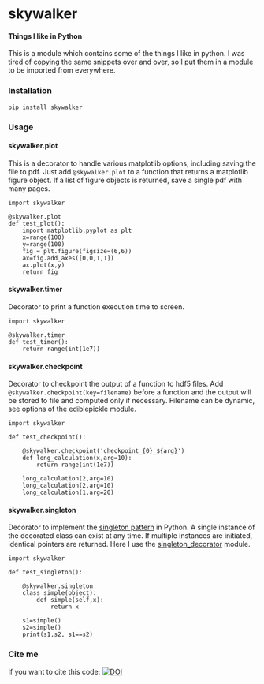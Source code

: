 # skywalker

#### Things I like in Python

This is a module which contains some of the things I like in python. I was tired of copying the same snippets over and over, so I put them in a module to be imported from everywhere.

### Installation

    pip install skywalker

### Usage

#### skywalker.plot

This is a decorator to handle various matplotlib options, including saving the file to pdf. Just add `@skywalker.plot` to a function that returns a matplotlib figure object. If a list of figure objects is returned, save a single pdf with many pages.

    import skywalker
    
    @skywalker.plot
    def test_plot():
        import matplotlib.pyplot as plt
        x=range(100)
        y=range(100)
        fig = plt.figure(figsize=(6,6))
        ax=fig.add_axes([0,0,1,1])
        ax.plot(x,y)
        return fig

#### skywalker.timer

Decorator to print a function execution time to screen.

    import skywalker
    
    @skywalker.timer
    def test_timer():
        return range(int(1e7))

#### skywalker.checkpoint

Decorator to checkpoint the output of a function to hdf5 files. Add `@skywalker.checkpoint(key=filename)` before a function and the output will be stored to file and computed only if necessary. Filename can be dynamic, see options of the ediblepickle module.

    import skywalker
    
    def test_checkpoint():
    
        @skywalker.checkpoint('checkpoint_{0}_${arg}')
        def long_calculation(x,arg=10):
            return range(int(1e7))
    
        long_calculation(2,arg=10)
        long_calculation(2,arg=10)
        long_calculation(1,arg=20)

#### skywalker.singleton

Decorator to implement the [singleton pattern](https://en.wikipedia.org/wiki/Singleton_pattern) in Python. A single instance of the decorated class can exist at any time. If multiple instances are initiated, identical pointers are returned.  Here I use the [singleton_decorator](https://pypi.org/project/singleton-decorator/) module.

```
import skywalker

def test_singleton():

    @skywalker.singleton
    class simple(object):
        def simple(self,x):
            return x

    s1=simple()
    s2=simple()
    print(s1,s2, s1==s2)
```



### Cite me

If you want to cite this code: [![DOI](https://zenodo.org/badge/134632789.svg)](https://zenodo.org/badge/latestdoi/134632789)




